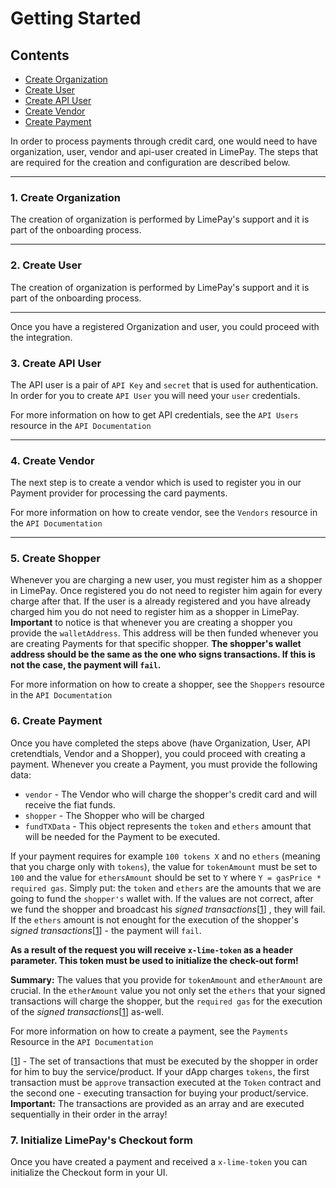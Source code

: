 
Getting Started
============

## Contents

- [Create Organization](#create-organization)
- [Create User](#create-user)
- [Create API User](#create-api-user)
- [Create Vendor](#create-vendor)
- [Create Payment](#create-payment)

In order to process payments through credit card, one would need to have organization, user, vendor and api-user created in LimePay.
The steps that are required for the creation and configuration are described below. 
___
### 1. Create Organization
The creation of organization is performed by LimePay's support and it is part of the onboarding process.
___

### 2. Create User

The creation of organization is performed by LimePay's support and it is part of the onboarding process.

___

Once you have a registered Organization and user, you could proceed with the integration.

### 3. Create API User

The API user is a pair of `API Key` and `secret` that is used for authentication. In order for you to create `API User` you will need your `user` credentials.

For more information on how to get API credentials, see the `API Users` resource in the `API Documentation`
___

### 4. Create Vendor

The next step is to create a vendor which is used to register you in our Payment provider for processing the card payments. 

For more information on how to create vendor, see the `Vendors` resource in the `API Documentation`

___

### 5. Create Shopper

Whenever you are charging a new user, you must register him as a shopper in LimePay. Once registered you do not need to register him again for every charge after that. If the user is a already registered and you have already charged him you do not need to register him as a shopper in LimePay.
**Important** to notice is that whenever you are creating a shopper you provide the `walletAddress`.
This address will be then funded whenever you are creating Payments for that specific shopper.
**The shopper's wallet address should be the same as the one who signs transactions. If this is not the case, the payment will `fail`.**  

For more information on how to create a shopper, see the `Shoppers` resource in the `API Documentation`

### 6. Create Payment

Once you have completed the steps above (have Organization, User, API cretendtials, Vendor and a Shopper), you could proceed with creating a payment.
Whenever you create a Payment, you must provide the following data: 
 - `vendor` - The Vendor who will charge the shopper's credit card and will receive the fiat funds.
 - `shopper` - The Shopper who will be charged
 - `fundTXData` - This object represents the `token` and `ethers` amount that will be needed for the Payment to be executed.

If your payment requires for example `100 tokens X` and no `ethers` (meaning that you charge only with `tokens`), the value for `tokenAmount` must be set to `100` and the value for `ethersAmount` should be set to `Y` where `Y = gasPrice * required gas`. Simply put: the `token` and `ethers` are the amounts that we are going to fund the `shopper's` wallet with. If the values are not correct, after we fund the shopper and broadcast his _signed transactions_[[1](#1)] , they will fail. If the `ethers` amount is not enought for the execution of the shopper's _signed transactions_[[1](#1)]  - the payment will `fail`. 

**As a result of the request you will receive `x-lime-token` as a header parameter. This token must be used to initialize the check-out form!**

**Summary:** The values that you provide for `tokenAmount` and `etherAmount` are crucial. In the `etherAmount` value you not only set the `ethers` that your signed transactions will charge the shopper, but the `required gas` for the execution of the _signed transactions_[[1](#1)] as-well. 

For more information on how to create a payment, see the `Payments` Resource in the `API Documentation`

[[1](#1)] - The set of transactions that must be executed by the shopper in order for him to buy the service/product. If your dApp charges `tokens`, the first transaction must be `approve` transaction executed at the `Token` contract  and the second one - executing transaction for buying your product/service. 
**Important:** The transactions are provided as an array and are executed sequentially in their order in the array!

### 7. Initialize LimePay's Checkout form

Once you have created a payment and received a `x-lime-token` you can initialize the Checkout form in your UI.






